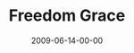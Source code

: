 ---
layout: message
category: message
series: "Roadmap For A Revolution"
title: "Freedom   Grace"
date: 2009-06-14-00-00
message_id: 567
audio: "http://s3.amazonaws.com/crossroadsaudiomessages/Roadmap6.mp3"
audio-duration: "34:39"
description: "Brian Tome discusses how Jesus came to set us free."
video: "https://s3.amazonaws.com/crossroadsvideomessages/Roadmap6.mp4"
video-duration: "34:39"
video-image: "http://s3.amazonaws.com/crossroads-media/images/legacy/content/Roadmap6-still.jpg"
notes-description: ""
notes: "http://s3.amazonaws.com/crossroads-media/media/legacy/documents/SN_06_20-21_09.pdf"
notes-title: "Freedom and Grace (study notes)"
explicit: false
---